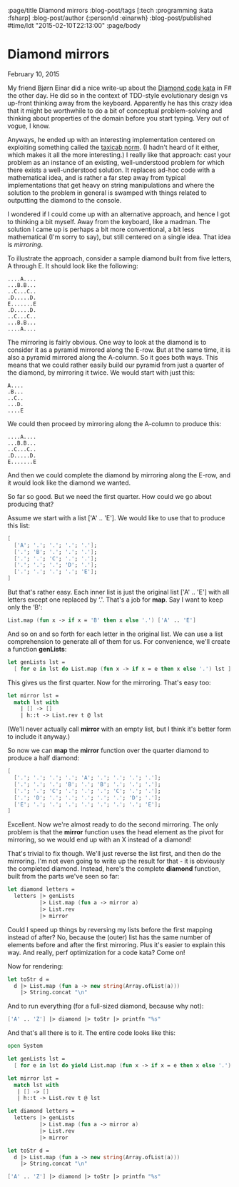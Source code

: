 :page/title Diamond mirrors
:blog-post/tags [:tech :programming :kata :fsharp]
:blog-post/author {:person/id :einarwh}
:blog-post/published #time/ldt "2015-02-10T22:13:00"
:page/body

# Diamond mirrors

<p class="blog-post-date">February 10, 2015</p>

My friend Bjørn Einar did a nice write-up about the [Diamond code kata](http://claysnow.co.uk/recycling-tests-in-tdd/) in F# the other day. He did so in the context of TDD-style evolutionary design vs up-front thinking away from the keyboard. Apparently he has this crazy idea that it might be worthwhile to do a bit of conceptual problem-solving and thinking about properties of the domain before you start typing. Very out of vogue, I know.

Anyways, he ended up with an interesting implementation centered on exploiting something called the [taxicab norm](https://en.wikipedia.org/wiki/Taxicab_geometry). (I hadn't heard of it either, which makes it all the more interesting.) I really like that approach: cast your problem as an instance of an existing, well-understood problem for which there exists a well-understood solution. It replaces ad-hoc code with a mathematical idea, and is rather a far step away from typical implementations that get heavy on string manipulations and where the solution to the problem in general is swamped with things related to outputting the diamond to the console.

I wondered if I could come up with an alternative approach, and hence I got to thinking a bit myself. Away from the keyboard, like a madman. The solution I came up is perhaps a bit more conventional, a bit less mathematical (I'm sorry to say), but still centered on a single idea. That idea is _mirroring_.

To illustrate the approach, consider a sample diamond built from five letters, A through E. It should look like the following:

```
....A....
...B.B...
..C...C..
.D.....D.
E.......E
.D.....D.
..C...C..
...B.B...
....A....
```

The mirroring is fairly obvious. One way to look at the diamond is to consider it as a pyramid mirrored along the E-row. But at the same time, it is also a pyramid mirrored along the A-column. So it goes both ways. This means that we could rather easily build our pyramid from just a quarter of the diamond, by mirroring it twice. We would start with just this:

```
A....
.B...
..C..
...D.
....E
```

We could then proceed by mirroring along the A-column to produce this:

```
....A....
...B.B...
..C...C..
.D.....D.
E.......E
```

And then we could complete the diamond by mirroring along the E-row, and it would look like the diamond we wanted.

So far so good. But we need the first quarter. How could we go about producing that?

Assume we start with a list ['A' .. 'E']. We would like to use that to produce this list:

```fsharp
[ 
  ['A'; '.'; '.'; '.'; '.']; 
  ['.'; 'B'; '.'; '.'; '.']; 
  ['.'; '.'; 'C'; '.'; '.']; 
  ['.'; '.'; '.'; 'D'; '.']; 
  ['.'; '.'; '.'; '.'; 'E']; 
]
```

But that's rather easy. Each inner list is just the original list ['A' .. 'E'] with all letters except one replaced by ‘.'. That's a job for **map**. Say I want to keep only the ‘B':

```fsharp
List.map (fun x -> if x = 'B' then x else '.') ['A' .. 'E'] 
```

And so on and so forth for each letter in the original list. We can use a list comprehension to generate all of them for us. For convenience, we'll create a function **genLists**:

```fsharp
let genLists lst =
  [ for e in lst do List.map (fun x -> if x = e then x else '.') lst ]
```

This gives us the first quarter. Now for the mirroring. That's easy too:

```fsharp
let mirror lst = 
  match lst with 
    | [] -> []
    | h::t -> List.rev t @ lst
```

(We'll never actually call **mirror** with an empty list, but I think it's better form to include it anyway.)

So now we can **map** the **mirror** function over the quarter diamond to produce a half diamond:

```fsharp
[ 
  ['.'; '.'; '.'; '.'; 'A'; '.'; '.'; '.'; '.']; 
  ['.'; '.'; '.'; 'B'; '.'; 'B'; '.'; '.'; '.']; 
  ['.'; '.'; 'C'; '.'; '.'; '.'; 'C'; '.'; '.']; 
  ['.'; 'D'; '.'; '.'; '.'; '.'; '.'; 'D'; '.']; 
  ['E'; '.'; '.'; '.'; '.'; '.'; '.'; '.'; 'E']; 
]
```

Excellent. Now we're almost ready to do the second mirroring. The only problem is that the **mirror** function uses the head element as the pivot for mirroring, so we would end up with an X instead of a diamond!

That's trivial to fix though. We'll just reverse the list first, and then do the mirroring. I'm not even going to write up the result for that - it is obviously the completed diamond. Instead, here's the complete **diamond** function, built from the parts we've seen so far:

```fsharp
let diamond letters =
  letters |> genLists 
          |> List.map (fun a -> mirror a) 
          |> List.rev 
          |> mirror 
```

Could I speed up things by reversing my lists before the first mapping instead of after? No, because the (outer) list has the same number of elements before and after the first mirroring. Plus it's easier to explain this way. And really, perf optimization for a code kata? Come on!

Now for rendering:

```fsharp
let toStr d =
  d |> List.map (fun a -> new string(Array.ofList(a))) 
    |> String.concat "\n"
```

And to run everything (for a full-sized diamond, because why not):

```fsharp
['A' .. 'Z'] |> diamond |> toStr |> printfn "%s"
```

And that's all there is to it. The entire code looks like this:

```fsharp
open System

let genLists lst =
  [ for e in lst do yield List.map (fun x -> if x = e then x else '.') lst ]

let mirror lst =
  match lst with
   | [] -> []
   | h::t -> List.rev t @ lst

let diamond letters =
  letters |> genLists 
          |> List.map (fun a -> mirror a) 
          |> List.rev 
          |> mirror 

let toStr d =
  d |> List.map (fun a -> new string(Array.ofList(a))) 
    |> String.concat "\n"

['A' .. 'Z'] |> diamond |> toStr |> printfn "%s"
```
